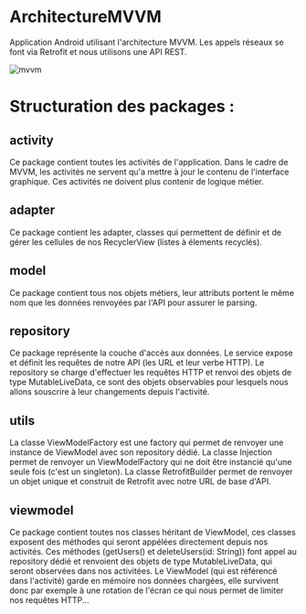 # ArchitectureMVVM

Application Android utilisant l'architecture MVVM. Les appels réseaux se font via Retrofit et nous utilisons une API REST.

![mvvm](https://user-images.githubusercontent.com/16464109/123554708-89f1a480-d781-11eb-8269-1f658ef8cd15.png)

# Structuration des packages :

## activity

Ce package contient toutes les activités de l'application. Dans le cadre de MVVM, les activités ne servent qu'a mettre à jour le contenu de l'interface graphique.
Ces activités ne doivent plus contenir de logique métier.

## adapter

Ce package contient les adapter, classes qui permettent de définir et de gérer les cellules de nos RecyclerView (listes à élements recyclés).

## model

Ce package contient tous nos objets métiers, leur attributs portent le même nom que les données renvoyées par l'API pour assurer le parsing.

## repository

Ce package représente la couche d'accès aux données.
Le service expose et définit les requêtes de notre API (les URL et leur verbe HTTP).
Le repository se charge d'effectuer les requêtes HTTP et renvoi des objets de type MutableLiveData, ce sont des objets observables pour 
lesquels nous allons souscrire à leur changements depuis l'activité.

## utils

La classe ViewModelFactory est une factory qui permet de renvoyer une instance de ViewModel avec son repository dédié.
La classe Injection permet de renvoyer un ViewModelFactory qui ne doit être instancié qu'une seule fois (c'est un singleton).
La classe RetrofitBuilder permet de renvoyer un objet unique et construit de Retrofit avec notre URL de base d'API.

## viewmodel

Ce package contient toutes nos classes héritant de ViewModel, ces classes exposent des méthodes qui seront appélées directement depuis nos activités.
Ces méthodes (getUsers() et deleteUsers(id: String)) font appel au repository dédié et renvoient des objets de type MutableLiveData, qui seront observées
dans nos activitées. Le ViewModel (qui est référencé dans l'activité) garde en mémoire nos données chargées, elle survivent donc par exemple à une rotation de
l'écran ce qui nous permet de limiter nos requêtes HTTP...

